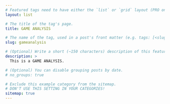 ```yaml
---
# Featured tags need to have either the `list` or `grid` layout (PRO only).
layout: list

# The title of the tag's page.
title: GAME ANALYSIS

# The name of the tag, used in a post's front matter (e.g. tags: [<slug>]).
slug: gameanalysis

# (Optional) Write a short (~150 characters) description of this featured tag.
description: >
  This is a GAME ANALYSIS.

# (Optional) You can disable grouping posts by date.
# no_groups: true

# Exclude this example category from the sitemap.
# DON'T USE THIS SETTING IN YOUR CATEGORIES!
sitemap: true
---
```

